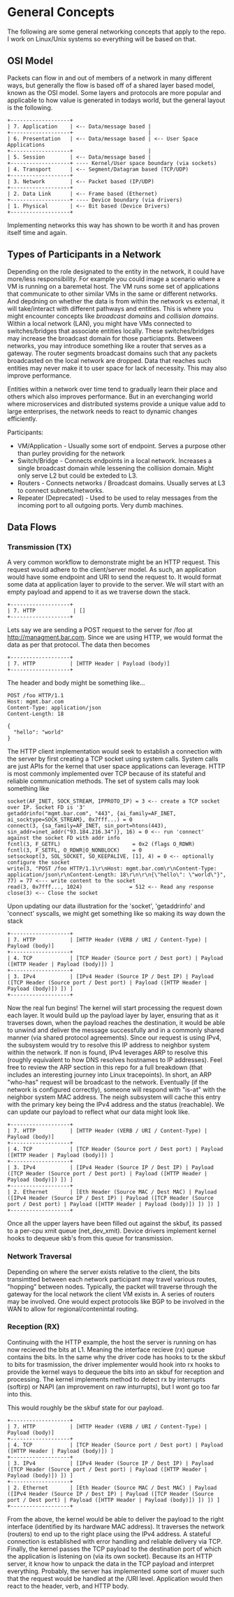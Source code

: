 # General Concepts

The following are some general networking concepts that apply to the repo. I work on Linux/Unix systems so everything will be based on that.

## OSI Model

Packets can flow in and out of members of a network in many different ways, but generally the flow is based off of a shared layer based model, known as the OSI model. Some layers and protocols are more popular and applicable to how value is generated in todays world, but the general layout is the following.

```
+-------------------+
| 7. Application    | <-- Data/message based |
+-------------------+                        |
| 6. Presentation   | <-- Data/message based | <-- User Space Applications
+-------------------+                        |
| 5. Session        | <-- Data/message based |
+-------------------+ ---- Kernel/User space boundary (via sockets)
| 4. Transport      | <-- Segment/Datagram based (TCP/UDP)
+-------------------+
| 3. Network        | <-- Packet based (IP/UDP)
+-------------------+
| 2. Data Link      | <-- Frame based (Ethernet)
+-------------------+ ---- Device boundary (via drivers)
| 1. Physical       | <-- Bit based (Device Drivers)
+-------------------+
```

Implementing networks this way has shown to be worth it and has proven itself time and again.

## Types of Participants in a Network 

Depending on the role designated to the entity in the network, it could have more/less responsibility. For example you could image a scenario where a VM is running on a baremetal host. The VM runs some set of applications that communicate to other similar VMs in the same or different networks. And depdning on whether the data is from within the network vs external, it will take/interact with different pathways and entities. This is where you might encounter concepts like *broadcast domains* and *collision domains*. Within a local network (LAN), you might have VMs connected to switches/bridges that associate entities locally. These switches/bridges may increase the broadcast domain for those particiapnts. Between networks, you may introduce something like a router that serves as a gateway. The router segments broadcast domains such that any packets broadcasted on the local network are dropped. Data that reaches such entities may never make it to user space for lack of necessity. This may also improve performance.

Entities within a network over time tend to gradually learn their place and others which also improves performance. But in an everchanging world where microservices and distributed systems provide a unique value add to large enterprises, the network needs to react to dynamic changes efficiently.

Participants:

* VM/Application - Usually some sort of endpoint. Serves a purpose other than purley providing for the network 
* Switch/Bridge - Connects endpoints in a local network. Increases a single broadcast domain while lessening the collision domain. Might only serve L2 but could be exteded to L3.
* Routers - Connects networks / Broadcast domains. Usually serves at L3 to connect subnets/networks.
* Repeater (Deprecated) - Used to be used to relay messages from the incoming port to all outgoing ports. Very dumb machines.

## Data Flows

### Transmission (TX)

A very common workflow to demonstrate might be an HTTP request. This request would adhere to the client/server model. As such, an application would have some endpoint and URI to send the request to. It would format some data at application layer to provide to the server. We will start with an empty payload and append to it as we traverse down the stack.

```
+-------------------+
| 7. HTTP            | []
+-------------------+
```

Lets say we are sending a POST request to the server for /foo at http://managment.bar.com. Since we are using HTTP, we would format the data as per that protocol. The data then becomes

```
+-------------------+
| 7. HTTP           | [HTTP Header | Payload (body)]
+-------------------+
```

The header and body might be something like...

```
POST /foo HTTP/1.1
Host: mgmt.bar.com
Content-Type: application/json
Content-Length: 18

{
  "hello": "world"
}
```

The HTTP client implementation would seek to establish a connection with the server by first creating a TCP socket using system calls. System calls are just APIs for the kernel that user space applications can leverage. HTTP is most commonly implemented over TCP because of its stateful and reliable communication methods. The set of system calls may look something like 

```
socket(AF_INET, SOCK_STREAM, IPPROTO_IP) = 3 <-- create a TCP socket over IP. Socket FD is '3'
getaddrinfo("mgmt.bar.com", "443", {ai_family=AF_INET, ai_socktype=SOCK_STREAM}, 0x7fff...) = 0
connect(3, {sa_family=AF_INET, sin_port=htons(443), sin_addr=inet_addr("93.184.216.34")}, 16) = 0 <-- run 'connect' against the socket FD with addr info
fcntl(3, F_GETFL)                       = 0x2 (flags O_RDWR)
fcntl(3, F_SETFL, O_RDWR|O_NONBLOCK)    = 0
setsockopt(3, SOL_SOCKET, SO_KEEPALIVE, [1], 4) = 0 <-- optionally configure the socket
write(3, "POST /foo HTTP/1.1\r\nHost: mgmt.bar.com\r\nContent-Type: application/json\r\nContent-Length: 18\r\n\r\n{\"hello\": \"world\"}", 77) = 77 <--- write content to the socket
read(3, 0x7fff..., 1024)               = 512 <-- Read any response
close(3) <-- Close the socket
```

Upon updating our data illustration for the 'socket', 'getaddrinfo' and 'connect' syscalls, we might get something like so making its way down the stack

```
+-------------------+
| 7. HTTP           | [HTTP Header (VERB / URI / Content-Type) | Payload (body)]
+-------------------+
| 4. TCP            | [TCP Header (Source port / Dest port) | Payload ([HTTP Header | Payload (body)]) ]
+-------------------+
| 3. IPv4           | [IPv4 Header (Source IP / Dest IP) | Payload ([TCP Header (Source port / Dest port) | Payload ([HTTP Header | Payload (body)]) ]) ]
+-------------------+
```

Now the real fun begins! The kernel will start processing the request down each layer. It would build up the payload layer by layer, ensuring that as it traverses down, when the payload reaches the destination, it would be able to unwind and deliver the message successfully and in a commonly shared manner (via shared protocol agreements). Since our request is using IPv4, the subsystem would try to resolve this IP address to neighbor system within the network. If non is found, IPv4 leverages ARP to resolve this (roughly equivalent to how DNS resolves hostnames to IP addresses). Feel free to review the ARP section in this repo for a full breakdown (that includes an interesting journey into Linux tracepoints). In short, an ARP "who-has" request will be broadcast to the network. Eventually (if the network is configured correctly), someone will respond with "is-at" with the neighbor system MAC address. The neigh subsystem will cache this entry with the primary key being the IPv4 address and the status (reachable). We can update our payload to reflect what our data might look like.

```
+-------------------+
| 7. HTTP           | [HTTP Header (VERB / URI / Content-Type) | Payload (body)]
+-------------------+
| 4. TCP            | [TCP Header (Source port / Dest port) | Payload ([HTTP Header | Payload (body)]) ]
+-------------------+
| 3. IPv4           | [IPv4 Header (Source IP / Dest IP) | Payload ([TCP Header (Source port / Dest port) | Payload ([HTTP Header | Payload (body)]) ]) ]
+-------------------+
| 2. Ethernet       | [Eth Header (Source MAC / Dest MAC) | Payload ([IPv4 Header (Source IP / Dest IP) | Payload ([TCP Header (Source port / Dest port) | Payload ([HTTP Header | Payload (body)]) ]) ]) ]
+-------------------+
```

Once all the upper layers have been filled out against the skbuf, its passed to a per-cpu xmit queue (net_dev_xmit). Device drivers implement kernel hooks to dequeue skb's from this queue for transmission.

### Network Traversal

Depending on where the server exists relative to the client, the bits transimtted between each network participant may travel various routes, "hopping" between nodes. Typically, the packet will traverse through the gateway for the local network the client VM exists in. A series of routers may be involved. One would expect protocols like BGP to be involved in the WAN to allow for regional/contenintal routing.

### Reception (RX)

Continuing with the HTTP example, the host the server is running on has now recieved the bits at L1. Meaning the interface recieve (rx) queue contains the bits. In the same why the driver code has hooks to tx the skbuf to bits for trasmission, the driver implementer would hook into rx hooks to provide the kernel ways to dequeue the bits into an skbuf for reception and processing. The kernel implements method to detect rx by interrupts (softirp) or NAPI (an improvement on raw inturrupts), but I wont go too far into this.

This would roughly be the skbuf state for our payload.

```
+-------------------+
| 7. HTTP           | [HTTP Header (VERB / URI / Content-Type) | Payload (body)]
+-------------------+
| 4. TCP            | [TCP Header (Source port / Dest port) | Payload ([HTTP Header | Payload (body)]) ]
+-------------------+
| 3. IPv4           | [IPv4 Header (Source IP / Dest IP) | Payload ([TCP Header (Source port / Dest port) | Payload ([HTTP Header | Payload (body)]) ]) ]
+-------------------+
| 2. Ethernet       | [Eth Header (Source MAC / Dest MAC) | Payload ([IPv4 Header (Source IP / Dest IP) | Payload ([TCP Header (Source port / Dest port) | Payload ([HTTP Header | Payload (body)]) ]) ]) ]
+-------------------+
```

From the above, the kernel would be able to deliver the payload to the right interface (identified by its hardware MAC address). It traverses the network (routers) to end up to the right place using the IPv4 address. A stateful connection is established with error handling and reliable delivery via TCP. Finally, the kernel passes the TCP payload to the destination port of which the application is listening on (via its own socket). Because its an HTTP server, it know how to unpack the data in the TCP payload and interpret everything. Probably, the server has implemented some sort of muxer such that the request would be handled at the /URI level. Application would then react to the header, verb, and HTTP body.
